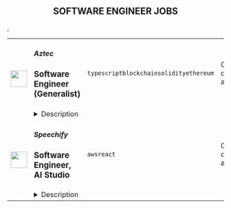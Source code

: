 <div align="center"><h2>SOFTWARE ENGINEER JOBS</h2></div><table><tr>
                <td width="100" height="100" rowspan="2">
                    <img src="https://avatars.githubusercontent.com/u/45291733?s=200&v=4" width="38px" height="auto">
                </td>
                <td width="300">
                    <h5>Aztec</h5>
                    <h3>Software Engineer (Generalist)</h3>
                </td>
                <td width="300">
                    <code>typescript</code><code>blockchain</code><code>solidity</code><code>ethereum</code>
                </td>
                <td width="200">
                <text>0 days ago</text>
                </td>
                <td width="100" rowspan="2">
                <a href="https://www.realworkfromanywhere.com/jobs/software-engineer-generalist-aztec-4702" align="right" target="_blank">Apply</a>
                </td>
            </tr>
            <tr>
                <td colspan="3">
                <details><summary>Description</summary>
                &lt;div class=&quot;content-intro&quot;&gt;&lt;h4&gt;&lt;strong&gt;About Aztec&lt;/strong&gt;&lt;/h4&gt;
&lt;p&gt;At Aztec, our goal is to add privacy to Ethereum.&lt;/p&gt;
&lt;p&gt;In the current public blockchain paradigm, users and entities unknowingly broadcast data in the public, compromising privacy and security to get trustlessness.&lt;/p&gt;
&lt;p&gt;Not only are unencrypted blockchains inherently privacy-exposing, they require significant redundancy to compute and verify the legitimacy of transactions.&lt;/p&gt;
&lt;p&gt;Implementing scalable encryption in a public blockchain paradigm requires cutting-edge math and engineering. Thankfully, our team of scientists and engineers invented Plonk, the industry-standard zkSNARK, and Noir, the universal language of zero knowledge.&lt;/p&gt;
&lt;p&gt;Now, we’re building a first of its kind Layer 2 with private smart contracts. This requires new cryptographic primitives, a zero-knowledge DSL for writing contracts, a privacy-friendly execution environment, a carefully designed set of circuits that prove the validity of the chain to L1, a decentralized block-building and proving mechanism, and a top-tier user and developer experience. And it’s now time to bring it to market.&lt;/p&gt;
&lt;p&gt;We’ve raised $125 million from industry-leading investors including a16z crypto, Paradigm, Variant, Consensys, and a_capital, and we’re growing quickly.&lt;/p&gt;&lt;/div&gt;&lt;h3&gt;&lt;strong&gt;What You’ll Do&lt;/strong&gt;&lt;/h3&gt;
&lt;p&gt;We’re looking for entrepreneurial, impact-driven engineers who thrive in fast-paced environments and want to be at the forefront of privacy-first decentralized applications. You’ll be part of a highly collaborative team working on the client-side stack that powers Aztec&#39;s zero-knowledge execution environment.&lt;/p&gt;
&lt;p&gt;You will:&lt;/p&gt;
&lt;ul&gt;
&lt;li&gt;&lt;strong&gt;Design and build tools &amp;amp; SDKs&lt;/strong&gt; that enable developers to build powerful, privacy-preserving dApps on Aztec.&lt;/li&gt;
&lt;li&gt;&lt;strong&gt;Develop a secure client-side execution environment&lt;/strong&gt;, used by wallets and applications to produce and handle encrypted transactions.&lt;/li&gt;
&lt;li&gt;&lt;strong&gt;Architect reusable patterns and libraries&lt;/strong&gt; for writing auditable and verifiable Aztec smart contracts.&lt;/li&gt;
&lt;li&gt;&lt;strong&gt;Collaborate cross-functionally&lt;/strong&gt; with protocol, cryptography, and product teams to build end-to-end privacy-preserving applications.&lt;/li&gt;
&lt;li&gt;&lt;strong&gt;Refactor, document, and test&lt;/strong&gt; existing code for maintainability, performance, and correctness.&lt;/li&gt;
&lt;li&gt;&lt;strong&gt;Identify and reduce technical debt&lt;/strong&gt;, while continuously improving architecture and developer ergonomics.&lt;/li&gt;
&lt;/ul&gt;
&lt;h3&gt;&lt;strong&gt;What We’re Looking For&lt;/strong&gt;&lt;/h3&gt;
&lt;ul&gt;
&lt;li&gt;3+ years of professional software engineering experience in blockchain or cryptography-related systems.&lt;/li&gt;
&lt;li&gt;Deep proficiency in &lt;strong&gt;TypeScript&lt;/strong&gt;, with strong software architecture and API design skills.&lt;/li&gt;
&lt;li&gt;Working knowledge of system-level concerns such as performance tuning, memory management, and secure data handling.&lt;/li&gt;
&lt;li&gt;Able to provide thoughtful code reviews and mentor other engineers.&lt;/li&gt;
&lt;li&gt;Comfortable working autonomously and asynchronously within a distributed team.&lt;/li&gt;
&lt;li&gt;Located in or able to work within &lt;strong&gt;GMT to EST time zones&lt;/strong&gt;.&lt;/li&gt;
&lt;/ul&gt;
&lt;h3&gt;&lt;strong&gt;Bonus Points&lt;/strong&gt;&lt;/h3&gt;
&lt;ul&gt;
&lt;li&gt;Experience with &lt;strong&gt;Rust&lt;/strong&gt;, &lt;strong&gt;Solidity&lt;/strong&gt;, or other smart contract languages.&lt;/li&gt;
&lt;li&gt;Contributions to open source projects, especially in the Web3 or cryptography space.&lt;/li&gt;
&lt;li&gt;Familiarity with zk systems like ZCash or other privacy-preserving protocols.&lt;/li&gt;
&lt;li&gt;Exposure to modern web development frameworks and tooling.&lt;/li&gt;
&lt;li&gt;Passion for zero-knowledge cryptography and its role in reshaping the internet.&lt;/li&gt;
&lt;/ul&gt;
&lt;h3&gt;&lt;strong&gt;What We Offer&lt;/strong&gt;&lt;/h3&gt;
&lt;ul&gt;
&lt;li&gt;Flexible, &lt;strong&gt;remote-first culture&lt;/strong&gt; with HQ in London.&lt;/li&gt;
&lt;li&gt;Competitive salary + &lt;strong&gt;equity/token options&lt;/strong&gt;.&lt;/li&gt;
&lt;li&gt;&lt;strong&gt;25 days annual leave&lt;/strong&gt; + bank holidays.&lt;/li&gt;
&lt;li&gt;&lt;strong&gt;Health, dental, and retirement benefits&lt;/strong&gt; (based on location).&lt;/li&gt;
&lt;li&gt;&lt;strong&gt;Quarterly offsites&lt;/strong&gt; for team collaboration and bonding.&lt;/li&gt;
&lt;li&gt;&lt;strong&gt;Conference and learning budget&lt;/strong&gt; for continual professional development.&lt;/li&gt;
&lt;li&gt;A chance to work on &lt;strong&gt;truly cutting-edge zero-knowledge infrastructure&lt;/strong&gt; with some of the best minds in the field.&lt;/li&gt;
&lt;/ul&gt;&lt;div class=&quot;content-conclusion&quot;&gt;&lt;p&gt;Aztec Labs is an equal opportunity employer and we value creativity, diversity, and intellectual curiosity. If you&#39;re passionate about leveraging your creative talents to make a real-world impact, and if you want to be part of a team that&#39;s shaping the future of digital privacy, then we would love to hear from you.&lt;/p&gt;&lt;/div&gt;
                </details>
                </td>
            </tr>,<tr>
                <td width="100" height="100" rowspan="2">
                    <img src="https://avatars.githubusercontent.com/u/32529485?s=200&v=4" width="38px" height="auto">
                </td>
                <td width="300">
                    <h5>Speechify</h5>
                    <h3>Software Engineer, AI Studio   </h3>
                </td>
                <td width="300">
                    <code>aws</code><code>react</code>
                </td>
                <td width="200">
                <text>0 days ago</text>
                </td>
                <td width="100" rowspan="2">
                <a href="https://www.realworkfromanywhere.com/jobs/software-engineer-ai-studio-speechify-5779" align="right" target="_blank">Apply</a>
                </td>
            </tr>
            <tr>
                <td colspan="3">
                <details><summary>Description</summary>
                &lt;p&gt;The mission of Speechify is to make sure that reading is never a barrier to learning.&lt;/p&gt;
&lt;p&gt;Over 30 million people use Speechify’s text-to-speech products to turn whatever they’re reading – PDFs, books, Google Docs, news articles, websites – into audio, so they can read faster, read more, and remember more. Speechify’s text-to-speech reading products include its iOS app, Android App, Mac App, Chrome Extension, and Web App. Google recently named Speechify the Chrome Extension of the Year and Apple named Speechify its App of the Day.&lt;/p&gt;
&lt;p&gt;Today, nearly 200 people around the globe work on Speechify in a 100% distributed setting – Speechify has no office. These include frontend and backend engineers, AI research scientists, and others from Amazon, Microsoft, and Google, leading PhD programs like Stanford, high growth startups like Stripe, Vercel, Bolt, and many founders of their own companies.&lt;/p&gt;
&lt;p&gt;&lt;strong&gt;Overview&lt;/strong&gt;&lt;/p&gt;
&lt;p&gt;Speechify&#39;s Studio is one of our latest products addressing creators&#39; needs to create human-sounding voiceovers with AI text-to-speech, dub videos, clone their voice and more.&amp;nbsp;&lt;/p&gt;
&lt;p&gt;This is a key role and ideal for someone who thinks strategically, enjoys fast-paced environments, passionate about making product decisions, and has experience building great user experiences that delight users.&lt;/p&gt;
&lt;p&gt;We are a flat organization that allows anyone to become a leader by showing excellent technical skills and delivering results consistently and fast. Work ethic, solid communication skills, and obsession with winning are paramount.&amp;nbsp;&lt;/p&gt;
&lt;p&gt;Our interview process involves several technical interviews and we aim to complete them within 1 week.&amp;nbsp;&lt;/p&gt;
&lt;p&gt;&lt;strong&gt;What Yo&lt;/strong&gt;&lt;strong&gt;u’&lt;/strong&gt;&lt;strong&gt;ll Do&lt;/strong&gt;&lt;/p&gt;
&lt;ul&gt;
&lt;li data-speechify-sentence=&quot;&quot;&gt;Build and maintain Speechify&#39;s Creator Studio found at speechify.com/studio&lt;/li&gt;
&lt;li data-speechify-sentence=&quot;&quot;&gt;Integrate AI models to provide state of the art voiceovers, dubbing, voice cloning and more&lt;/li&gt;
&lt;/ul&gt;
&lt;p&gt;&lt;strong&gt;An Ideal Candidate Should Have&lt;/strong&gt;&lt;/p&gt;
&lt;ul&gt;
&lt;li&gt;Experience with AWS/GCS and be able to build service architectures leveraging these services&lt;/li&gt;
&lt;li&gt;Experience building scalable architectures using micro services&lt;/li&gt;
&lt;li&gt;Experience writing testable code and pushing the bar higher on testing infrastructure&lt;/li&gt;
&lt;li&gt;Proficiency with React and modern React stack, or NodeJS, or both&lt;/li&gt;
&lt;li&gt;Understanding low-level JS and be able to profile and optimize SPA FE/backend performance&lt;/li&gt;
&lt;li&gt;Preferred: video and audio processing experience&lt;/li&gt;
&lt;/ul&gt;
&lt;p data-speechify-sentence=&quot;&quot;&gt;&lt;strong&gt;What We Offer &lt;/strong&gt;&lt;/p&gt;
&lt;ul&gt;
&lt;li&gt;A dynamic environment where your contributions shape the company and its products&lt;/li&gt;
&lt;li&gt;A team that values innovation, intuition, and drive&lt;/li&gt;
&lt;li&gt;Autonomy, fostering focus and creativity&lt;/li&gt;
&lt;li&gt;The opportunity to have a significant impact in a revolutionary industry&lt;/li&gt;
&lt;li&gt;Competitive compensation, a welcoming atmosphere, and a commitment to an exceptional asynchronous work culture&lt;/li&gt;
&lt;li&gt;The privilege of working on a product that changes lives, particularly for those with learning differences like dyslexia, ADD, and more&lt;/li&gt;
&lt;li&gt;An active role at the intersection of artificial intelligence and audio – a rapidly evolving tech domain&lt;/li&gt;
&lt;/ul&gt;
&lt;p&gt;&lt;strong&gt;Salary&lt;/strong&gt;&lt;/p&gt;
&lt;ul&gt;
&lt;li&gt;The &lt;strong&gt;United States base&lt;/strong&gt; &lt;strong&gt;salary range&lt;/strong&gt; for this full-time position is $140,000-$200,000 + bonus + equity depending on experience&lt;/li&gt;
&lt;/ul&gt;
&lt;p&gt;&lt;strong&gt;Think you’re a good fit for this job?&amp;nbsp;&lt;/strong&gt;&lt;/p&gt;
&lt;p&gt;Tell us more about yourself and why you&#39;re interested in the role when you apply. &lt;br&gt;And don’t forget to include links to your portfolio and LinkedIn.&lt;/p&gt;
&lt;p&gt;&lt;strong&gt;Not looking but know someone who would make a great fit?&amp;nbsp;&lt;/strong&gt;&lt;/p&gt;
&lt;p&gt;Refer them!&amp;nbsp;&lt;/p&gt;
&lt;p&gt;&lt;strong&gt;Speechify is committed to a diverse and inclusive workplace.&amp;nbsp;&lt;/strong&gt;&lt;/p&gt;
&lt;p&gt;Speechify does not discriminate on the basis of race, national origin, gender, gender identity, sexual orientation, protected veteran status, disability, age, or other legally protected status.&lt;/p&gt;
                </details>
                </td>
            </tr></table>